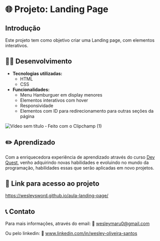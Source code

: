 # 🌐 Projeto: Landing Page

## Introdução
Este projeto tem como objetivo criar uma Landing page, com elementos interativos.

## 👨‍💻 Desenvolvimento
* **Tecnologias utilizadas:**
    * HTML
    * CSS
* **Funcionalidades:**
    * Menu Hamburguer em display menores
    * Elementos interativos com hover
    * Responsividade
    * Elementos com ID para redirecionamento para outras seções da página

![Vídeo sem título ‐ Feito com o Clipchamp (1)](https://github.com/user-attachments/assets/ec6ece81-9620-4bb7-8e0a-e9da79224bb5)


## ✏️ Aprendizado
Com a enriquecedora experiência de aprendizado através do curso [Dev Quest](https://www.youtube.com/@DevemDobro), venho adquirindo novas habilidades e evoluindo no mundo da programação, habilidades essas que serão aplicadas em novo projetos.

## 🔗 Link para acesso ao projeto
https://wesleysword.github.io/aula-landing-page/


## 📞 Contato
Para mais informações, através do email: 📧 wesleymaru0@gmail.com

Ou pelo linkedin: 🔗 www.linkedin.com/in/wesley-oliveira-santos

